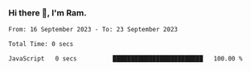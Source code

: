 ### Hi there 👋, I'm Ram.

<!--START_SECTION:waka-->

```txt
From: 16 September 2023 - To: 23 September 2023

Total Time: 0 secs

JavaScript   0 secs          █████████████████████████   100.00 %
```

<!--END_SECTION:waka-->
